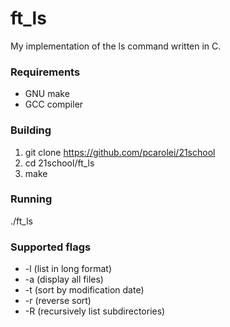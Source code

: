 #	ft_ls
My implementation of the ls command written in C.

###	Requirements
-   GNU make
-	GCC compiler

###	Building
1.	git clone https://github.com/pcarolei/21school
2.	cd 21school/ft_ls
3.	make

###	Running
./ft_ls <flags>

###	Supported flags
*	-l	(list in long format)
*	-a	(display all files)
*	-t	(sort by modification date)
*	-r	(reverse sort)
*	-R	(recursively list subdirectories)
